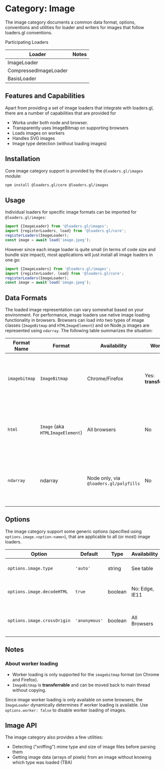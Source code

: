 # Category: Image

The image category documents a common data format, options, conventions and utilities for loader and writers for images that follow loaders.gl conventions.

Participating Loaders

| Loader | Notes |
| --- | --- |
| ImageLoader | |
| CompressedImageLoader | |
| BasisLoader | |

## Features and Capabilities

Apart from providing a set of image loaders that integrate with loaders.gl, there are a number of capabilities that are provided for

- Worka under both node and browser.
- Transparently uses ImageBitmap on supporting browsers
- Loads images on workers
- Handles SVG images
- Image type detection (without loading images)

## Installation

Core image category support is provided by the `@loaders.gl/images` module:

```bash
npm install @loaders.gl/core @loaders.gl/images
```

## Usage

Individual loaders for specific image formats can be imported for `@loaders.gl/images`:

```js
import {ImageLoader} from '@loaders.gl/images';
import {registerLoaders, load} from '@loaders.gl/core';
registerLoaders(ImageLoader);
const image = await load('image.jpeg');
```

However since each image loader is quite small (in terms of code size and bundle size impact), most applications will just install all image loaders in one go:

```js
import {ImageLoaders} from '@loaders.gl/images';
import {registerLoader, load} from '@loaders.gl/core';
registerLoaders(ImageLoader);
const image = await load('image.jpeg');
```

## Data Formats

The loaded image representation can vary somewhat based on your environment. For performance, image loaders use native image loading functionality in browsers. Browsers can load into two types of image classes (`ImageBitmap` and `HTMLImageElement`) and on Node.js images are represented using `ndarray`. The following table summarizes the situation:


| Format Name   | Format                           | Availability                           | Workers                | Description                                                                      |
| ------------- | -------------------------------- | -------------------------------------- | ---------------------- | -------------------------------------------------------------------------------- |
| `imagebitmap` | `ImageBitmap`                    | Chrome/Firefox                         | Yes: **transferrable** | A newer class designed for efficient loading of images for use with WebGL        |
| `html`        | `Image` (aka `HTMLImageElement`) | All browsers                           | No                     | The original HTML class used for image loading into DOM trees. WebGL compatible. |
| `ndarray`     | ndarray                          | Node only, via `@loaders.gl/polyfills` | No                     | Used to load images under node. Compatible with headless gl.                     |

## Options

The image category support some generic options (specified using `options.image.<option-name>`), that are applicable to all (or most) image loaders.

| Option                           | Default       | Type    | Availability    | Description                                          |
| -------------------------------- | ------------- | ------- | --------------- | ---------------------------------------------------- |
| `options.image.type`             | `'auto'`      | string  | See table       | One of `auto`, `imagebitmap`, `html`, `ndarray`      |
| `options.image.decodeHTML`       | `true`        | boolean | No: Edge, IE11  | Wait for HTMLImages to be fully decoded.             |
| `options.image.crossOrigin`      | `'anonymous'` | boolean | All Browsers    | Sets `crossOrigin` field for HTMLImage loads         |

## Notes

### About worker loading

- Worker loading is only supported for the `imagebitmap` format (on Chrome and Firefox).
- `ImageBitmap` is **transferrable** and can be moved back to main thread without copying.

Since image worker loading is only available on some browsers, the `ImageLoader` dynamically determines if worker loading is available. Use `options.worker: false` to disable worker loading of images.


## Image API

The image category also provides a few utilities:

- Detecting ("sniffing") mime type and size of image files before parsing them
- Getting image data (arrays of pixels) from an image without knowing which type was loaded (TBA)
